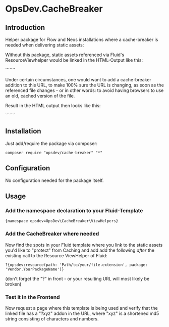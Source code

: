 OpsDev.CacheBreaker
==================


Introduction
------------

Helper package for Flow and Neos installations where a cache-breaker is needed when delivering static assets:

Without this package, static assets referenced via Fluid's ResourceViewhelper would be linked in the HTML-Output like this:

````<link rel="stylesheet" href="https://wherever.tld/_Resources/Static/Packages/Packagekey/Path/filename.css">```

Under certain circumstances, one would want to add a cache-breaker addition to this URL, to make 100% sure the URL is changing, as soon as the referenced file changes - or in other words: to avoid having browsers to use an old, cached version of the file.

Result in the HTML output then looks like this:

````<link rel="stylesheet" href="https://wherever.tld/_Resources/Static/Packages/Packagekey/Path/filename.css?022c245a20fe">```


Installation
------------

Just add/require the package via composer:

```composer require "opsdev/cache-breaker" "*"```


Configuration
-------------

No configuration needed for the package itself.

Usage
-----

### Add the namespace declaration to your Fluid-Template

```{namespace opsdev=OpsDev\CacheBreaker\ViewHelpers}```

### Add the CacheBreaker where needed

Now find the spots in your Fluid template where you link to the static assets you'd like to "protect" from Caching and add add the following *after* the existing call to the Resource ViewHelper of Fluid:

```?{opsdev:resource(path: 'Path/to/your/file.extension', package: 'Vendor.YourPackageName')}```

(don't forget the "?" in front - or your resulting URL will most likely be broken)

### Test it in the Frontend

Now request a page where this template is being used and verify that the linked file has a "?xyz" addon in the URL, where "xyz" is a shortened md5 string consisting of characters and numbers.
